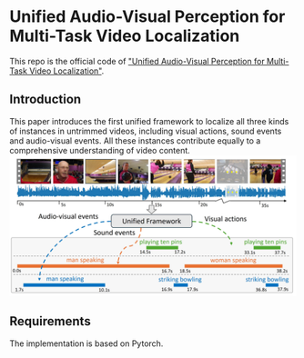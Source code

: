 # Unified Audio-Visual Perception for Multi-Task Video Localization
This repo is the official code of ["Unified Audio-Visual Perception for Multi-Task Video Localization"](https://arxiv.org/pdf/2404.03179.pdf).  

<!-- ## Updates
-  -->
## Introduction
This paper introduces the first unified framework to localize all three kinds of instances in untrimmed videos, including visual actions, sound events and audio-visual events. All these instances contribute equally to a comprehensive understanding of video content.
![](.\fig1_new.jpg)
<!-- ![](.\overview_final_new.jpg) -->
## Requirements
The implementation is based on Pytorch.

